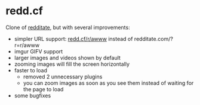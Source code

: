 redd.cf
=================

Clone of [redditate](https://github.com/dhg/Redditate), but with several improvements:

* simpler URL support: [redd.cf/r/awww](http://redd.cf/r/awww) instead of redditate.com/?r=r/awww
* imgur GIFV support
* larger images and videos shown by default
* zooming images will fill the screen horizontally
* faster to load
    - removed 2 unnecessary plugins
    - you can zoom images as soon as you see them instead of waiting for the page to load
* some bugfixes